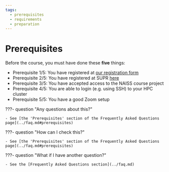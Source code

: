 ```yaml
---
tags:
  - prerequisites
  - requirements
  - preparation
---
```


# Prerequisites

Before the course, you must have done these **five** things:

- Prerequisite 1/5: You have registered at [our registration form](https://www.hpc2n.umu.se/events/courses/2025/spring/hpc-python)
- Prerequisite 2/5: You have registered at SUPR [here](https://supr.naiss.se/person/register/)
- Prerequisite 3/5: You have accepted access to the NAISS course project
- Prerequisite 4/5: You are able to login (e.g. using SSH) to your HPC cluster
- Prerequisite 5/5: You have a good Zoom setup

???- question "Any questions about this?"

    - See [the 'Prerequisites' section of the Frequently Asked Questions page](../faq.md#prerequisites)

???- question "How can I check this?"

    - See [the 'Prerequisites' section of the Frequently Asked Questions page](../faq.md#prerequisites)

???- question "What if I have another question?"

    - See the [Frequently Asked Questions section](../faq.md)

